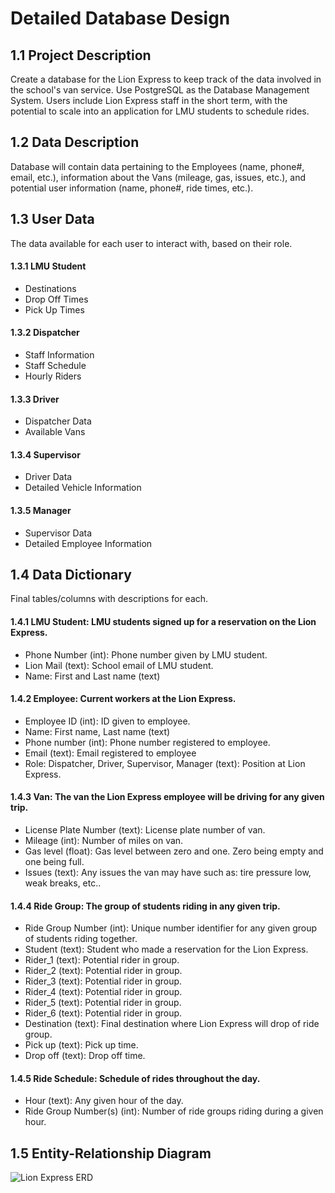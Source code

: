 # Detailed Database Design

## 1.1 Project Description
Create a database for the Lion Express to keep track of the data involved in the school's van service. Use PostgreSQL as the Database Management System. Users include Lion Express staff in the short term, with the potential to scale into an application for LMU students to schedule rides.

## 1.2 Data Description
Database will contain data pertaining to the Employees (name, phone#, email, etc.), information about the Vans (mileage, gas, issues, etc.), and potential user information (name, phone#, ride times, etc.).

## 1.3 User Data
The data available for each user to interact with, based on their role.

#### 1.3.1 LMU Student
* Destinations
* Drop Off Times
* Pick Up Times

#### 1.3.2 Dispatcher
* Staff Information
* Staff Schedule
* Hourly Riders

#### 1.3.3 Driver
* Dispatcher Data
* Available Vans

#### 1.3.4 Supervisor
* Driver Data
* Detailed Vehicle Information

#### 1.3.5 Manager
* Supervisor Data
* Detailed Employee Information

## 1.4 Data Dictionary
Final tables/columns with descriptions for each.

#### 1.4.1 LMU Student: LMU students signed up for a reservation on the Lion Express.
* Phone Number (int): Phone number given by LMU student.
* Lion Mail (text): School email of LMU student.
* Name: First and Last name (text)

#### 1.4.2 Employee: Current workers at the Lion Express.
* Employee ID (int): ID given to employee.
* Name: First name, Last name (text)
* Phone number (int): Phone number registered to employee.
* Email (text): Email registered to employee
* Role: Dispatcher, Driver, Supervisor, Manager (text): Position at Lion Express.

#### 1.4.3 Van: The van the Lion Express employee will be driving for any given trip.
* License Plate Number (text): License plate number of van.
* Mileage (int): Number of miles on van.
* Gas level (float): Gas level between zero and one. Zero being empty and one being full.
* Issues (text): Any issues the van may have such as: tire pressure low, weak breaks, etc..

#### 1.4.4 Ride Group: The group of students riding in any given trip.
* Ride Group Number (int): Unique number identifier for any given group of students riding together.
* Student (text): Student who made a reservation for the Lion Express.
* Rider_1 (text): Potential rider in group.
* Rider_2 (text): Potential rider in group.
* Rider_3 (text): Potential rider in group.
* Rider_4 (text): Potential rider in group.
* Rider_5 (text): Potential rider in group.
* Rider_6 (text): Potential rider in group.
* Destination (text): Final destination where Lion Express will drop of ride group.
* Pick up (text): Pick up time.
* Drop off (text): Drop off time.

#### 1.4.5 Ride Schedule: Schedule of rides throughout the day.
* Hour (text): Any given hour of the day.
* Ride Group Number(s) (int): Number of ride groups riding during a given hour.

## 1.5 Entity-Relationship Diagram
![Lion Express ERD](https://raw.githubusercontent.com/BenProtusSmith/csmi-486/master/LionExpressERD.png)
